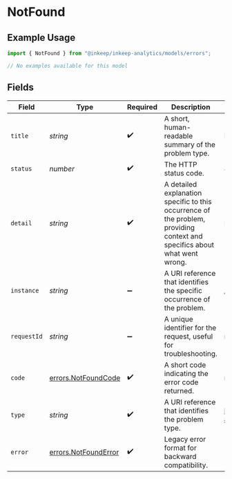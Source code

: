 # NotFound

## Example Usage

```typescript
import { NotFound } from "@inkeep/inkeep-analytics/models/errors";

// No examples available for this model
```

## Fields

| Field                                                                                                                     | Type                                                                                                                      | Required                                                                                                                  | Description                                                                                                               | Example                                                                                                                   |
| ------------------------------------------------------------------------------------------------------------------------- | ------------------------------------------------------------------------------------------------------------------------- | ------------------------------------------------------------------------------------------------------------------------- | ------------------------------------------------------------------------------------------------------------------------- | ------------------------------------------------------------------------------------------------------------------------- |
| `title`                                                                                                                   | *string*                                                                                                                  | :heavy_check_mark:                                                                                                        | A short, human-readable summary of the problem type.                                                                      | Not Found                                                                                                                 |
| `status`                                                                                                                  | *number*                                                                                                                  | :heavy_check_mark:                                                                                                        | The HTTP status code.                                                                                                     | 404                                                                                                                       |
| `detail`                                                                                                                  | *string*                                                                                                                  | :heavy_check_mark:                                                                                                        | A detailed explanation specific to this occurrence of the problem, providing context and specifics about what went wrong. | Not Found                                                                                                                 |
| `instance`                                                                                                                | *string*                                                                                                                  | :heavy_minus_sign:                                                                                                        | A URI reference that identifies the specific occurrence of the problem.                                                   | /conversations/123                                                                                                        |
| `requestId`                                                                                                               | *string*                                                                                                                  | :heavy_minus_sign:                                                                                                        | A unique identifier for the request, useful for troubleshooting.                                                          | req_1234567890                                                                                                            |
| `code`                                                                                                                    | [errors.NotFoundCode](../../models/errors/notfoundcode.md)                                                                | :heavy_check_mark:                                                                                                        | A short code indicating the error code returned.                                                                          | not_found                                                                                                                 |
| `type`                                                                                                                    | *string*                                                                                                                  | :heavy_check_mark:                                                                                                        | A URI reference that identifies the problem type.                                                                         | https://docs.inkeep.com/analytics-api/errors#not_found                                                                    |
| `error`                                                                                                                   | [errors.NotFoundError](../../models/errors/notfounderror.md)                                                              | :heavy_check_mark:                                                                                                        | Legacy error format for backward compatibility.                                                                           |                                                                                                                           |